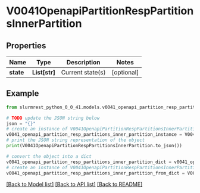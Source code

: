 # V0041OpenapiPartitionRespPartitionsInnerPartition


## Properties

Name | Type | Description | Notes
------------ | ------------- | ------------- | -------------
**state** | **List[str]** | Current state(s) | [optional] 

## Example

```python
from slurmrest_python_0_0_41.models.v0041_openapi_partition_resp_partitions_inner_partition import V0041OpenapiPartitionRespPartitionsInnerPartition

# TODO update the JSON string below
json = "{}"
# create an instance of V0041OpenapiPartitionRespPartitionsInnerPartition from a JSON string
v0041_openapi_partition_resp_partitions_inner_partition_instance = V0041OpenapiPartitionRespPartitionsInnerPartition.from_json(json)
# print the JSON string representation of the object
print(V0041OpenapiPartitionRespPartitionsInnerPartition.to_json())

# convert the object into a dict
v0041_openapi_partition_resp_partitions_inner_partition_dict = v0041_openapi_partition_resp_partitions_inner_partition_instance.to_dict()
# create an instance of V0041OpenapiPartitionRespPartitionsInnerPartition from a dict
v0041_openapi_partition_resp_partitions_inner_partition_from_dict = V0041OpenapiPartitionRespPartitionsInnerPartition.from_dict(v0041_openapi_partition_resp_partitions_inner_partition_dict)
```
[[Back to Model list]](../README.md#documentation-for-models) [[Back to API list]](../README.md#documentation-for-api-endpoints) [[Back to README]](../README.md)


